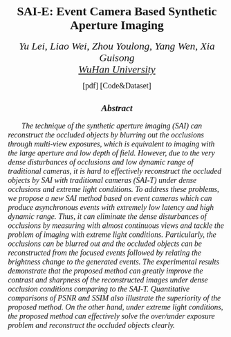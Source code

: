 <p><h1 style="font-family:Times New Roman" align = "center">SAI-E: Event Camera Based Synthetic Aperture Imaging </h1><p>
<p><div style="font-family:Times New Roman" align = "center"><font size="5"><i>Yu Lei, Liao Wei, Zhou Youlong, Yang Wen, Xia Guisong</i></font></div>
<div style="font-family:Times New Roman" align = "center"><font size ="5"><i> <a href="https://en.whu.edu.cn/">WuHan University</a></i></font></div><p>
<div style="font-family:Times New Roman" align = "center"><font size=4>[pdf]        [Code&Dataset] </font></div>
<h2 style="font-family:Times New Roman" align="center"><i> Abstract <i></h2>
<p><div style="font-family:Times New Roman">  <font size="4">  &nbsp &nbsp&nbsp &nbsp The technique of the synthetic aperture imaging (SAI)
can reconstruct the occluded objects by blurring out the occlusions
through multi-view exposures, which is equivalent to imaging with
the large aperture and low depth of field. However, due to the very
dense disturbances of occlusions and low dynamic range of
traditional cameras, it is hard to effectively reconstruct the
occluded objects by SAI with traditional cameras (SAI-T) under dense
occlusions and extreme light conditions. To address these problems,
we propose a new SAI method based on event cameras which can produce
asynchronous events with extremely low latency and high dynamic
range. Thus, it can eliminate the dense disturbances of occlusions
by measuring with almost continuous views and tackle the problem of
imaging with extreme light conditions. Particularly, the occlusions
can be blurred out and the occluded objects can be reconstructed
from the focused events followed by relating the brightness change
to the generated events. The experimental results demonstrate that
the proposed method can greatly improve the contrast and sharpness
of the reconstructed images under dense occlusion conditions
comparing to the SAI-T. Quantitative comparisons of PSNR and SSIM
also illustrate the superiority of the proposed method. On the other
hand, under extreme light conditions, the proposed method can
effectively solve the over/under exposure problem and reconstruct
the occluded objects clearly.</font></div><p>
